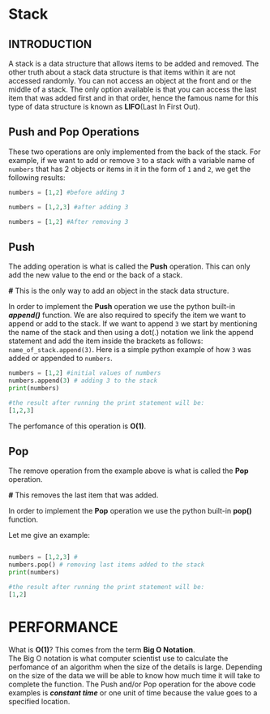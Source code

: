 # **Stack**
## **INTRODUCTION**
A stack is a data structure that allows items to be added and removed. The other truth about a stack data structure is that items within it are not accessed randomly. You can not access an object at the front and or the middle of a stack. The only option available is that you can access the last item that was added first and in that order, hence the famous name for this type of data structure is known as **LIFO**(Last In First Out).

## **Push and Pop Operations**
These two operations are only implemented from the back of the stack. For example, if we want to add or remove `3` to a stack with a variable name of `numbers` that has 2 objects or items in it in the form of `1` and `2`, we get the following results:

```python
numbers = [1,2] #before adding 3

numbers = [1,2,3] #after adding 3

numbers = [1,2] #After removing 3
 ```

 ## **Push**
 The adding operation is what is called the **Push** operation. This can only add the new value to the end or the back of a stack.
 
  **#** This is the only way to add an object in the stack data structure.

In order to implement the **Push** operation we use the python built-in ***append()*** function. We are also required to specify the item we want to append or add to the stack. If we want to append `3` we start by mentioning the name of the stack and then using a dot(.) notation we link the append statement and add the item inside the brackets as follows: `name_of_stack.append(3)`.
Here is a simple python example of how `3` was added or appended to `numbers`.

```python
numbers = [1,2] #initial values of numbers
numbers.append(3) # adding 3 to the stack
print(numbers)

#the result after running the print statement will be:
[1,2,3]
```
The perfomance of this operation is **O(1)**.


## **Pop**
The remove operation from the example above is what is called the **Pop** operation. 

**#** This removes the last item that was added.  

  In order to implement the **Pop** operation we use the python built-in **pop()** function.

 Let me give an example:
```python

numbers = [1,2,3] #
numbers.pop() # removing last items added to the stack
print(numbers)

#the result after running the print statement will be:
[1,2]


```


# PERFORMANCE
What is **O(1)**? This comes from the term **Big O Notation**.   
The Big O notation is what computer scientist use to calculate the perfomance of an algorithm when the size of the details is large. Depending on the size of the data we will be able to know how much time it will take to complete the function.  The Push and/or Pop operation for the above code examples is ***constant time*** or one unit of time because the value goes to a specified location. 